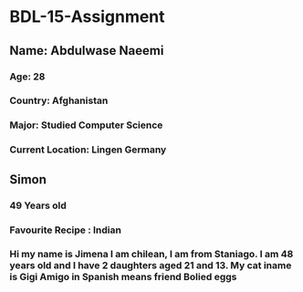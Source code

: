 # BDL-15-Assignment

## Name: Abdulwase Naeemi
### Age: 28
### Country: Afghanistan
### Major: Studied Computer Science
### Current Location: Lingen Germany

## Simon
### 49 Years old
### Favourite Recipe : Indian

### Hi my name is Jimena I am chilean, I am from Staniago. I am 48 years old and I have 2 daughters aged 21 and 13. My cat iname is Gigi Amigo in Spanish means friend Bolied eggs